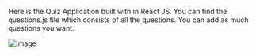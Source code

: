Here is the Quiz Application built with in React JS.
You can find the questions.js file which consists of all the questions.
You can add as much questions you want.

![image](https://user-images.githubusercontent.com/64685787/224476907-3695a548-8a47-4ff4-b28d-8db0ab4e29df.png)
